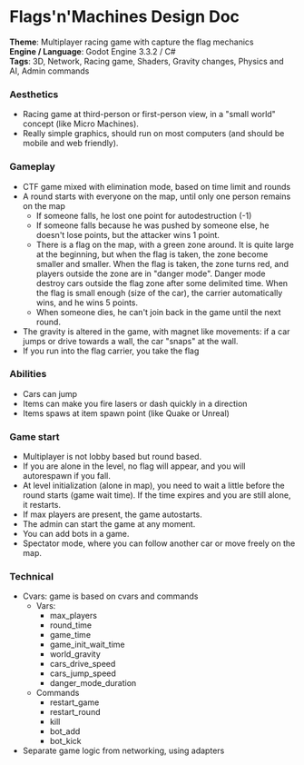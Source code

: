# Flags'n'Machines Design Doc

**Theme**: Multiplayer racing game with capture the flag mechanics  
**Engine / Language**: Godot Engine 3.3.2 / C#  
**Tags**: 3D, Network, Racing game, Shaders, Gravity changes, Physics and AI, Admin commands

### Aesthetics

- Racing game at third-person or first-person view, in a "small world" concept (like Micro Machines).
- Really simple graphics, should run on most computers (and should be mobile and web friendly).

### Gameplay

- CTF game mixed with elimination mode, based on time limit and rounds
- A round starts with everyone on the map, until only one person remains on the map
    - If someone falls, he lost one point for autodestruction (-1)
    - If someone falls because he was pushed by someone else, he doesn't lose points, but the attacker wins 1 point.
    - There is a flag on the map, with a green zone around. It is quite large at the beginning, but when the flag is taken, the zone become smaller and smaller. When the flag is taken, the zone turns red, and players outside the zone are in "danger mode". Danger mode destroy cars outside the flag zone after some delimited time.
    When the flag is small enough (size of the car), the carrier automatically wins, and he wins 5 points.
    - When someone dies, he can't join back in the game until the next round.
- The gravity is altered in the game, with magnet like movements: if a car jumps or drive towards a wall, the car "snaps" at the wall.
- If you run into the flag carrier, you take the flag

### Abilities

- Cars can jump
- Items can make you fire lasers or dash quickly in a direction
- Items spaws at item spawn point (like Quake or Unreal)

### Game start

- Multiplayer is not lobby based but round based.
- If you are alone in the level, no flag will appear, and you will autorespawn if you fall.
- At level initialization (alone in map), you need to wait a little before the round starts (game wait time). If the time expires and you are still alone, it restarts.
- If max players are present, the game autostarts.
- The admin can start the game at any moment.
- You can add bots in a game.
- Spectator mode, where you can follow another car or move freely on the map.

### Technical

- Cvars: game is based on cvars and commands
    - Vars:
        - max_players
        - round_time
        - game_time
        - game_init_wait_time
        - world_gravity
        - cars_drive_speed
        - cars_jump_speed
        - danger_mode_duration
    - Commands
        - restart_game
        - restart_round
        - kill
        - bot_add
        - bot_kick
- Separate game logic from networking, using adapters